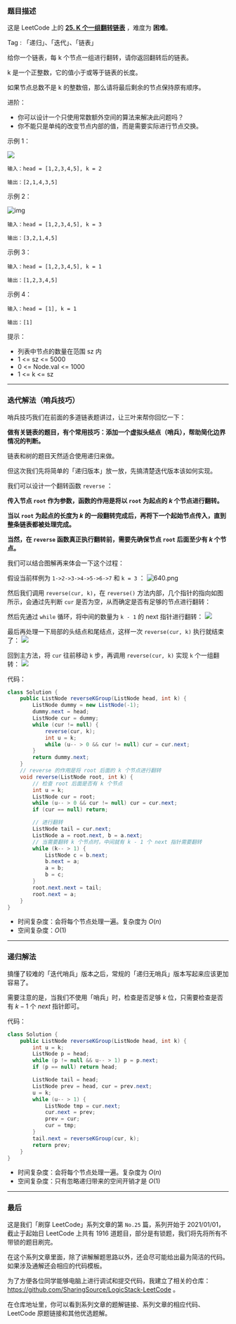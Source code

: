 ### 题目描述

这是 LeetCode 上的 **[25. K 个一组翻转链表](https://leetcode-cn.com/problems/reverse-nodes-in-k-group/solution/shua-chuan-lc-duo-tu-jiang-jie-di-gui-gu-6wr0/)** ，难度为 **困难**。

Tag : 「递归」、「迭代」、「链表」



给你一个链表，每 k 个节点一组进行翻转，请你返回翻转后的链表。

k 是一个正整数，它的值小于或等于链表的长度。

如果节点总数不是 k 的整数倍，那么请将最后剩余的节点保持原有顺序。

进阶：

* 你可以设计一个只使用常数额外空间的算法来解决此问题吗？
* 你不能只是单纯的改变节点内部的值，而是需要实际进行节点交换。

示例 1：

![](https://assets.leetcode.com/uploads/2020/10/03/reverse_ex1.jpg)

```
输入：head = [1,2,3,4,5], k = 2

输出：[2,1,4,3,5]
```
示例 2：

![img](https://assets.leetcode.com/uploads/2020/10/03/reverse_ex2.jpg)

```
输入：head = [1,2,3,4,5], k = 3

输出：[3,2,1,4,5]
```
示例 3：
```
输入：head = [1,2,3,4,5], k = 1

输出：[1,2,3,4,5]
```
示例 4：
```
输入：head = [1], k = 1

输出：[1]
```
提示：
* 列表中节点的数量在范围 sz 内
* 1 <= sz <= 5000
* 0 <= Node.val <= 1000
* 1 <= k <= sz

---

### 迭代解法（哨兵技巧）

哨兵技巧我们在前面的多道链表题讲过，让三叶来帮你回忆一下：

**做有关链表的题目，有个常用技巧：添加一个虚拟头结点（哨兵），帮助简化边界情况的判断。**

链表和树的题目天然适合使用递归来做。

但这次我们先将简单的「递归版本」放一放，先搞清楚迭代版本该如何实现。

我们可以设计一个翻转函数 `reverse` ：

**传入节点 `root` 作为参数，函数的作用是将以 `root` 为起点的 $k$ 个节点进行翻转。**

**当以 `root` 为起点的长度为 $k$ 的一段翻转完成后，再将下一个起始节点传入，直到整条链表都被处理完成。**

**当然，在 `reverse` 函数真正执行翻转前，需要先确保节点 `root` 后面至少有 $k$ 个节点。**

我们可以结合图解再来体会一下这个过程：

假设当前样例为 `1->2->3->4->5->6->7` 和 `k = 3` ：
![640.png](https://pic.leetcode-cn.com/1611504231-hpqWAW-640.png)

然后我们调用 `reverse(cur, k)`，在 `reverse()` 方法内部，几个指针的指向如图所示，会通过先判断 `cur` 是否为空，从而确定是否有足够的节点进行翻转：

然后先通过 `while` 循环，将中间的数量为 `k - 1` 的 next 指针进行翻转：
![](https://pic.leetcode-cn.com/1611504239-sVeymg-640%20(1).png)

最后再处理一下局部的头结点和尾结点，这样一次 `reverse(cur, k)` 执行就结束了：
![](https://pic.leetcode-cn.com/1611504254-SJiHDp-640%20(2).png)

回到主方法，将 `cur` 往前移动 `k` 步，再调用 `reverse(cur, k)` 实现 `k` 个一组翻转：
![](https://pic.leetcode-cn.com/1611504265-qZGFAs-640%20(3).png)

代码：
```Java []
class Solution {
    public ListNode reverseKGroup(ListNode head, int k) {
        ListNode dummy = new ListNode(-1);
        dummy.next = head;
        ListNode cur = dummy;
        while (cur != null) {
            reverse(cur, k);
            int u = k;    
            while (u-- > 0 && cur != null) cur = cur.next;
        }
        return dummy.next;
    }
    // reverse 的作用是将 root 后面的 k 个节点进行翻转
    void reverse(ListNode root, int k) {
        // 检查 root 后面是否有 k 个节点
        int u = k;
        ListNode cur = root;
        while (u-- > 0 && cur != null) cur = cur.next;
        if (cur == null) return;

        // 进行翻转
        ListNode tail = cur.next;
        ListNode a = root.next, b = a.next;
        // 当需要翻转 k 个节点时，中间就有 k - 1 个 next 指针需要翻转
        while (k-- > 1) {
            ListNode c = b.next;
            b.next = a;
            a = b;
            b = c;
        }
        root.next.next = tail;
        root.next = a;
    }
}
```
* 时间复杂度：会将每个节点处理一遍。复杂度为 $O(n)$
* 空间复杂度：$O(1)$

---

### 递归解法

搞懂了较难的「迭代哨兵」版本之后，常规的「递归无哨兵」版本写起来应该更加容易了。

需要注意的是，当我们不使用「哨兵」时，检查是否足够 $k$ 位，只需要检查是否有 $k - 1$ 个 $next$ 指针即可。

代码：
```Java []
class Solution {
    public ListNode reverseKGroup(ListNode head, int k) {
        int u = k;
        ListNode p = head;
        while (p != null && u-- > 1) p = p.next;
        if (p == null) return head;

        ListNode tail = head;
        ListNode prev = head, cur = prev.next;
        u = k;
        while (u-- > 1) {
            ListNode tmp = cur.next;
            cur.next = prev;
            prev = cur;
            cur = tmp;
        }
        tail.next = reverseKGroup(cur, k);
        return prev;
    }
}
```
* 时间复杂度：会将每个节点处理一遍。复杂度为 $O(n)$
* 空间复杂度：只有忽略递归带来的空间开销才是 $O(1)$

---

### 最后

这是我们「刷穿 LeetCode」系列文章的第 `No.25` 篇，系列开始于 2021/01/01，截止于起始日 LeetCode 上共有 1916 道题目，部分是有锁题，我们将先将所有不带锁的题目刷完。

在这个系列文章里面，除了讲解解题思路以外，还会尽可能给出最为简洁的代码。如果涉及通解还会相应的代码模板。

为了方便各位同学能够电脑上进行调试和提交代码，我建立了相关的仓库：https://github.com/SharingSource/LogicStack-LeetCode 。

在仓库地址里，你可以看到系列文章的题解链接、系列文章的相应代码、LeetCode 原题链接和其他优选题解。

